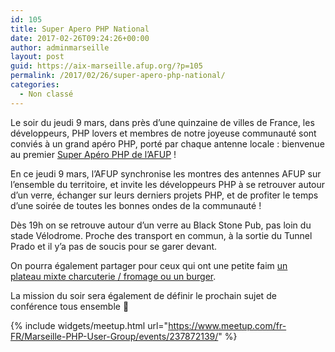 ```yaml
---
id: 105
title: Super Apero PHP National
date: 2017-02-26T09:24:26+00:00
author: adminmarseille
layout: post
guid: https://aix-marseille.afup.org/?p=105
permalink: /2017/02/26/super-apero-php-national/
categories:
  - Non classé
---
```

Le soir du jeudi 9 mars, dans près d&rsquo;une quinzaine de villes de France, les développeurs, PHP lovers et membres de notre joyeuse communauté sont conviés à un grand apéro PHP, porté par chaque antenne locale : bienvenue au premier [Super Apéro PHP de l&rsquo;AFUP](http://afup.org/pages/site/?route=actualites/961/lafup-lance-un-super-apero) !

En ce jeudi 9 mars, l&rsquo;AFUP synchronise les montres des antennes AFUP sur l&rsquo;ensemble du territoire, et invite les développeurs PHP à se retrouver autour d&rsquo;un verre, échanger sur leurs derniers projets PHP, et de profiter le temps d&rsquo;une soirée de toutes les bonnes ondes de la communauté !

Dès 19h on se retrouve autour d&rsquo;un verre au Black Stone Pub, pas loin du stade Vélodrome. Proche des transport en commun, à la sortie du Tunnel Prado et il y&rsquo;a pas de soucis pour se garer devant.

On pourra également partager pour ceux qui ont une petite faim [un plateau mixte charcuterie / fromage ou un burger](https://www.lafourchette.com/restaurant/black-stone/57156).

La mission du soir sera également de définir le prochain sujet de conférence tous ensemble 🙂

{% include widgets/meetup.html
   url="https://www.meetup.com/fr-FR/Marseille-PHP-User-Group/events/237872139/"
%}
